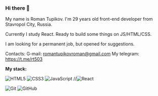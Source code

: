 ### Hi there 👋

My name is Roman Tupikov. I'm 29 years old front-end developer from Stavropol City, Russia.

Currently I study React. Ready to build some things on JS/HTML/CSS. 

I am looking for a permanent job, but opened for suggestions.

Contacts: 
G-mail: romantupikovroman@gmail.com
My telegram: https://t.me/rt503

**My stack:**

![HTML5](https://img.shields.io/badge/-HTML5-E34F26?style=flat-square&logo=html5&logoColor=white)
![CSS3](https://img.shields.io/badge/-CSS3-1572B6?style=flat-square&logo=css3)
![JavaScript](https://img.shields.io/badge/-JavaScript-black?style=flat-square&logo=javascript)
//![React](https://img.shields.io/badge/-React-black?style=flat-square&logo=react)

![Git](https://img.shields.io/badge/-Git-black?style=flat-square&logo=git)
![GitHub](https://img.shields.io/badge/-GitHub-181717?style=flat-square&logo=github)
